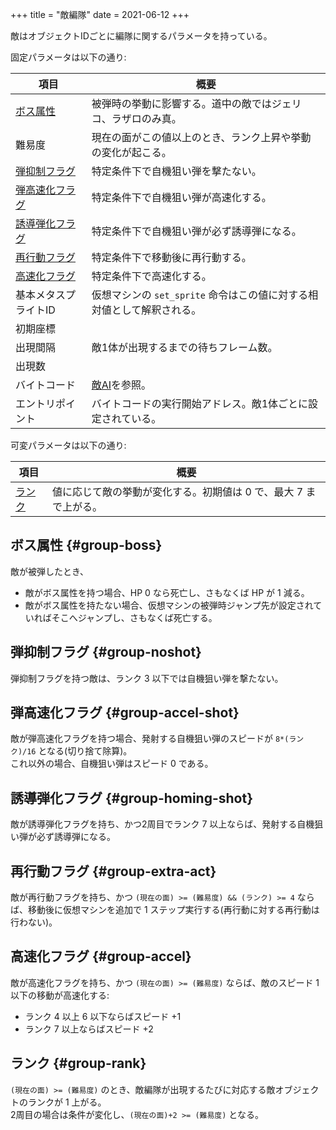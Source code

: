 +++
title = "敵編隊"
date = 2021-06-12
+++

敵はオブジェクトIDごとに編隊に関するパラメータを持っている。

固定パラメータは以下の通り:

| 項目                                 | 概要                                                                   |
| --                                   | --                                                                     |
| [ボス属性](#group-boss)              | 被弾時の挙動に影響する。道中の敵ではジェリコ、ラザロのみ真。           |
| 難易度                               | 現在の面がこの値以上のとき、ランク上昇や挙動の変化が起こる。           |
| [弾抑制フラグ](#group-noshot)        | 特定条件下で自機狙い弾を撃たない。                                     |
| [弾高速化フラグ](#group-accel-shot)  | 特定条件下で自機狙い弾が高速化する。                                   |
| [誘導弾化フラグ](#group-homing-shot) | 特定条件下で自機狙い弾が必ず誘導弾になる。                             |
| [再行動フラグ](#group-extra-act)     | 特定条件下で移動後に再行動する。                                       |
| [高速化フラグ](#group-accel)         | 特定条件下で高速化する。                                               |
| 基本メタスプライトID                 | 仮想マシンの `set_sprite` 命令はこの値に対する相対値として解釈される。 |
| 初期座標                             |                                                                        |
| 出現間隔                             | 敵1体が出現するまでの待ちフレーム数。                                  |
| 出現数                               |                                                                        |
| バイトコード                         | [敵AI](@/enemy-ai/index.md)を参照。                                    |
| エントリポイント                     | バイトコードの実行開始アドレス。敵1体ごとに設定されている。            |

可変パラメータは以下の通り:

| 項目                  | 概要                                                             |
| --                    | --                                                               |
| [ランク](#group-rank) | 値に応じて敵の挙動が変化する。初期値は 0 で、最大 7 まで上がる。 |

## ボス属性 {#group-boss}

敵が被弾したとき、

* 敵がボス属性を持つ場合、HP 0 なら死亡し、さもなくば HP が 1 減る。
* 敵がボス属性を持たない場合、仮想マシンの被弾時ジャンプ先が設定されていればそこへジャンプし、さもなくば死亡する。

## 弾抑制フラグ {#group-noshot}

弾抑制フラグを持つ敵は、ランク 3 以下では自機狙い弾を撃たない。

## 弾高速化フラグ {#group-accel-shot}

敵が弾高速化フラグを持つ場合、発射する自機狙い弾のスピードが `8*(ランク)/16` となる(切り捨て除算)。  
これ以外の場合、自機狙い弾はスピード 0 である。

## 誘導弾化フラグ {#group-homing-shot}

敵が誘導弾化フラグを持ち、かつ2周目でランク 7 以上ならば、発射する自機狙い弾が必ず誘導弾になる。

## 再行動フラグ {#group-extra-act}

敵が再行動フラグを持ち、かつ `(現在の面) >= (難易度) && (ランク) >= 4` ならば、移動後に仮想マシンを追加で 1 ステップ実行する(再行動に対する再行動は行わない)。

## 高速化フラグ {#group-accel}

敵が高速化フラグを持ち、かつ `(現在の面) >= (難易度)` ならば、敵のスピード 1 以下の移動が高速化する:

* ランク 4 以上 6 以下ならばスピード +1
* ランク 7 以上ならばスピード +2

## ランク {#group-rank}

`(現在の面) >= (難易度)` のとき、敵編隊が出現するたびに対応する敵オブジェクトのランクが 1 上がる。  
2周目の場合は条件が変化し、`(現在の面)+2 >= (難易度)` となる。

